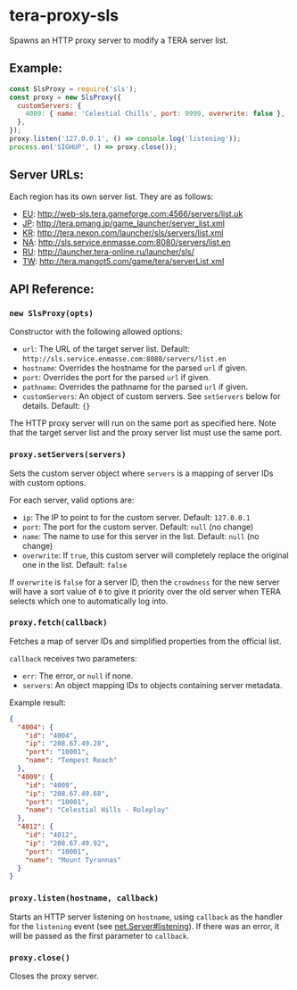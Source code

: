 # tera-proxy-sls

Spawns an HTTP proxy server to modify a TERA server list.

## Example:
```js
const SlsProxy = require('sls');
const proxy = new SlsProxy({
  customServers: {
    4009: { name: 'Celestial Chills', port: 9999, overwrite: false },
  },
});
proxy.listen('127.0.0.1', () => console.log('listening'));
process.on('SIGHUP', () => proxy.close());
```

## Server URLs:
Each region has its own server list. They are as follows:
 * [EU](http://tera.gameforge.com/): <http://web-sls.tera.gameforge.com:4566/servers/list.uk>
 * [JP](http://tera.pmang.jp/): <http://tera.pmang.jp/game_launcher/server_list.xml>
 * [KR](http://tera.nexon.com/): <http://tera.nexon.com/launcher/sls/servers/list.xml>
 * [NA](http://tera.enmasse.com/): <http://sls.service.enmasse.com:8080/servers/list.en>
 * [RU](http://www.tera-online.ru/): <http://launcher.tera-online.ru/launcher/sls/>
 * [TW](http://tera.mangot5.com/): <http://tera.mangot5.com/game/tera/serverList.xml>

## API Reference:

### `new SlsProxy(opts)`
Constructor with the following allowed options:
 * `url`: The URL of the target server list. Default: `http://sls.service.enmasse.com:8080/servers/list.en`
 * `hostname`: Overrides the hostname for the parsed `url` if given.
 * `port`: Overrides the port for the parsed `url` if given.
 * `pathname`: Overrides the pathname for the parsed `url` if given.
 * `customServers`: An object of custom servers. See `setServers` below for details. Default: `{}`

The HTTP proxy server will run on the same port as specified here. Note that the target server list and
the proxy server list must use the same port.

### `proxy.setServers(servers)`
Sets the custom server object where `servers` is a mapping of server IDs with custom options.

For each server, valid options are:
 * `ip`: The IP to point to for the custom server. Default: `127.0.0.1`
 * `port`: The port for the custom server. Default: `null` (no change)
 * `name`: The name to use for this server in the list. Default: `null` (no change)
 * `overwrite`: If `true`, this custom server will completely replace the original one in the list. Default: `false`

If `overwrite` is `false` for a server ID, then the `crowdness` for the new server will have a sort value of `0`
to give it priority over the old server when TERA selects which one to automatically log into.

### `proxy.fetch(callback)`
Fetches a map of server IDs and simplified properties from the official list.

`callback` receives two parameters:
 * `err`: The error, or `null` if none.
 * `servers`: An object mapping IDs to objects containing server metadata.

Example result:
```json
{
  "4004": {
    "id": "4004",
    "ip": "208.67.49.28",
    "port": "10001",
    "name": "Tempest Reach"
  },
  "4009": {
    "id": "4009",
    "ip": "208.67.49.68",
    "port": "10001",
    "name": "Celestial Hills - Roleplay"
  },
  "4012": {
    "id": "4012",
    "ip": "208.67.49.92",
    "port": "10001",
    "name": "Mount Tyrannas"
  }
}
```

### `proxy.listen(hostname, callback)`
Starts an HTTP server listening on `hostname`, using `callback` as the handler for the `listening` event
(see [net.Server#listening](https://nodejs.org/api/net.html#net_event_listening)). If there was an error,
it will be passed as the first parameter to `callback`.

### `proxy.close()`
Closes the proxy server.
